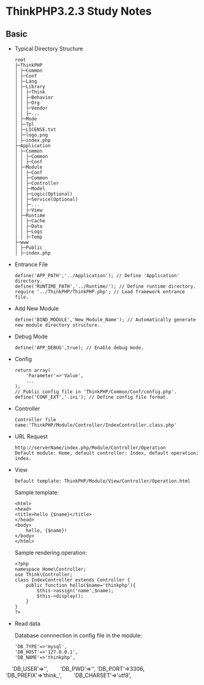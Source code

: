 # ThinkPHP3.2.3 Study Notes

## Basic

*   Typical Directory Structure

        root
        ├─ThinkPHP
        │ ├─Common
        │ ├─Conf
        │ ├─Lang
        │ ├─Library
        │ │ ├─Think
        │ │ ├─Behavior
        │ │ ├─Org
        │ │ ├─Vendor
        │ │ ├─...
        │ ├─Mode
        │ ├─Tpl
        │ ├─LICENSE.txt
        │ ├─logo.png
        │ ├─index.php
        ├─Application
        │ ├─Common
        │ │ ├─Common
        │ │ ├─Conf
        │ ├─Module
        │ │ ├─Conf
        │ │ ├─Common
        │ │ ├─Controller
        │ │ ├─Model
        │ │ ├─Logic(Optional)
        │ │ ├─Service(Optional)
        │ │ ├─...
        │ │ ├─View
        │ ├─Runtime
        │ │ ├─Cache
        │ │ ├─Data
        │ │ ├─Logs
        │ │ ├─Temp
        ├─www
        │ ├─Public
        │ ├─index.php

*   Entrance File

        define('APP_PATH','../Application'); // Define 'Application' directory.
        define('RUNTIME_PATH','../Runtime/'); // Define runtime directory.
        require '../ThinkPHP/ThinkPHP.php'; // Load framework entrance file.

*   Add New Module

        define('BIND_MODULE','New_Module_Name'); // Automatically generate new module directory structure.

*   Debug Mode

        define('APP_DEBUG',true); // Enable debug mode.

*   Config

        return array(
            'Parameter'=>'Value',
            ...
        );
        // Public config file in 'ThinkPHP/Common/Conf/config.php'.
        define('CONF_EXT','.ini'); // Define config file format.

*   Controller

        Controller file name:'ThinkPHP/Module/Controller/IndexController.class.php'

*   URL Request

        http://serverName/index.php/Module/Controller/Operation
        Default module: Home, default controller: Index, default operation: index.

*   View

        Default template: ThinkPHP/Module/View/Controller/Operation.html

    Sample template:

        <html>
        <head>
        <title>hello {$name}</title>
        </head>
        <body>
            hello, {$name}!
        </body>
        </html>

    Sample rendering operation:

        <?php
        namespace Home\Controller;
        use Think\Controller;
        class IndexController extends Controller {
            public function hello($name='thinkphp'){
                $this->assign('name',$name);
                $this->display();
            }
        }
        ?>

*   Read data

    Database connnection in config file in the module:

        'DB_TYPE'=>'mysql',
        'DB_HOST'=>'127.0.0.1',
        'DB_NAME'=>'thinkphp',
        'DB_USER'=>'',
        'DB_PWD'=>'',
        'DB_PORT'=>3306,
        'DB_PREFIX'=>'think_',
        'DB_CHARSET'=>'utf8',
    
